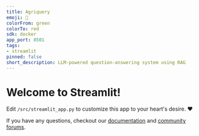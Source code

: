 ```yaml
---
title: Agriquery
emoji: 🦀
colorFrom: green
colorTo: red
sdk: docker
app_port: 8501
tags:
- streamlit
pinned: false
short_description: LLM-powered question-answering system using RAG
---
```


# Welcome to Streamlit!

Edit `/src/streamlit_app.py` to customize this app to your heart's desire. :heart:

If you have any questions, checkout our [documentation](https://docs.streamlit.io) and [community
forums](https://discuss.streamlit.io).